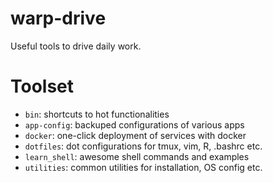 # warp-drive
Useful tools to drive daily work.

# Toolset

* `bin`: shortcuts to hot functionalities
* `app-config`: backuped configurations of various apps
* `docker`: one-click deployment of services with docker
* `dotfiles`: dot configurations for tmux, vim, R, .bashrc etc.
* `learn_shell`: awesome shell commands and examples
* `utilities`: common utilities for installation, OS config etc. 
